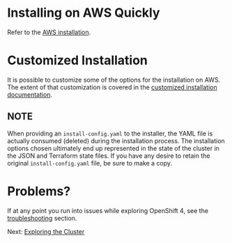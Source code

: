 # Installing on AWS Quickly
Refer to the [AWS
installation](https://docs.openshift.com/container-platform/4.0/installing/installing_aws/installing-aws-default.html#installing-aws-default).

# Customized Installation
It is possible to customize some of the options for the installation on AWS.
The extent of that customization is covered in the [customized installation
documentation](https://docs.openshift.com/container-platform/4.0/installing/installing_aws/installing-aws-customizations.html).

## NOTE
When providing an `install-config.yaml` to the installer, the YAML file is
actually consumed (deleted) during the installation process. The installation
options chosen ultimately end up represented in the state of the cluster in
the JSON and Terraform state files. If you have any desire to retain the
original `install-config.yaml` file, be sure to make a copy.

# Problems?
If at any point you run into issues while exploring OpenShift 4, see the
[troubleshooting](99-troubleshooting.md) section.

Next: [Exploring the Cluster](03-explore.md)
